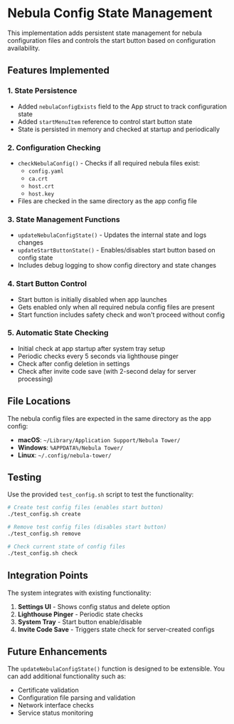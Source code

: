 # Nebula Config State Management

This implementation adds persistent state management for nebula configuration files and controls the start button based on configuration availability.

## Features Implemented

### 1. State Persistence
- Added `nebulaConfigExists` field to the App struct to track configuration state
- Added `startMenuItem` reference to control start button state
- State is persisted in memory and checked at startup and periodically

### 2. Configuration Checking
- `checkNebulaConfig()` - Checks if all required nebula files exist:
  - `config.yaml`
  - `ca.crt` 
  - `host.crt`
  - `host.key`
- Files are checked in the same directory as the app config file

### 3. State Management Functions
- `updateNebulaConfigState()` - Updates the internal state and logs changes
- `updateStartButtonState()` - Enables/disables start button based on config state
- Includes debug logging to show config directory and state changes

### 4. Start Button Control
- Start button is initially disabled when app launches
- Gets enabled only when all required nebula config files are present
- Start function includes safety check and won't proceed without config

### 5. Automatic State Checking
- Initial check at app startup after system tray setup
- Periodic checks every 5 seconds via lighthouse pinger
- Check after config deletion in settings
- Check after invite code save (with 2-second delay for server processing)

## File Locations

The nebula config files are expected in the same directory as the app config:

- **macOS**: `~/Library/Application Support/Nebula Tower/`
- **Windows**: `%APPDATA%/Nebula Tower/`
- **Linux**: `~/.config/nebula-tower/`

## Testing

Use the provided `test_config.sh` script to test the functionality:

```bash
# Create test config files (enables start button)
./test_config.sh create

# Remove test config files (disables start button)  
./test_config.sh remove

# Check current state of config files
./test_config.sh check
```

## Integration Points

The system integrates with existing functionality:

1. **Settings UI** - Shows config status and delete option
2. **Lighthouse Pinger** - Periodic state checks
3. **System Tray** - Start button enable/disable
4. **Invite Code Save** - Triggers state check for server-created configs

## Future Enhancements

The `updateNebulaConfigState()` function is designed to be extensible. You can add additional functionality such as:

- Certificate validation
- Configuration file parsing and validation
- Network interface checks
- Service status monitoring
